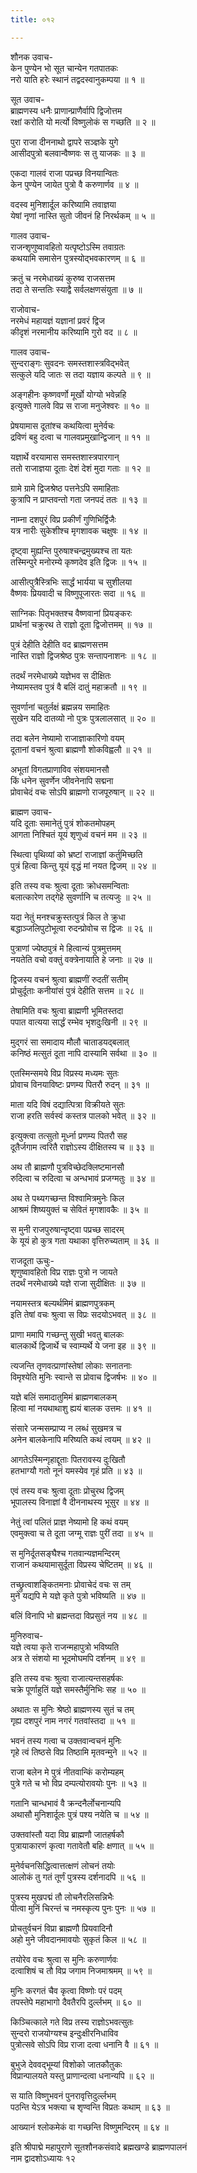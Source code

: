 ```yaml
---
title: ०१२

---
```

शौनक उवाच-  
केन पुण्येन भो सूत चान्येन गतपातकः  
नरो याति हरेः स्थानं तद्वदस्वानुकम्पया ॥ १ ॥


सूत उवाच-  
ब्राह्मणस्य धनैः प्राणान्प्राणैर्वापि द्विजोत्तम  
रक्षां करोति यो मर्त्यो विष्णुलोकं स गच्छति ॥ २ ॥


पुरा राजा दीननाथो द्वापरे सञ्ज्ञके युगे  
आसीदपुत्रो बलवान्वैष्णवः स तु याजकः ॥ ३ ॥


एकदा गालवं राजा पप्रच्छ विनयान्वितः  
केन पुण्येन जायेत पुत्रो वै करुणार्णव ॥ ४ ॥


वदस्व मुनिशार्दूल करिष्यामि तवाज्ञया  
येषां नृणां नास्ति सुतो जीवनं हि निरर्थकम् ॥ ५ ॥


गालव उवाच-  
राजन्शृणुष्वावहितो यत्पृष्टोऽस्मि तवाग्रतः  
कथयामि समासेन पुत्रस्योद्भवकारणम् ॥ ६ ॥


क्रतुं च नरमेधाख्यं कुरुष्व राजसत्तम  
तदा ते सन्ततिः स्याद्वै सर्वलक्षणसंयुता ॥ ७ ॥


राजोवाच-  
नरमेधं महायज्ञं यज्ञानां प्रवरं द्विज  
कीदृशं नरमानीय करिष्यामि गुरो वद ॥ ८ ॥


गालव उवाच-  
सुन्दराङ्गः सुवदनः समस्तशास्त्रविद्भवेत्  
सत्कुले यदि जातः स तदा यज्ञाय कल्पते ॥ ९ ॥


अङ्गहीनः कृष्णवर्णो मूर्खो योग्यो भवेन्नहि  
इत्युक्ते गालवे विप्र स राजा मनुजेश्वरः ॥ १० ॥


प्रेषयामास दूतांश्च कथयित्वा मुनेर्वचः  
द्रविणं बहु दत्वा च गालवप्रमुखान्द्विजान् ॥ ११ ॥


यज्ञार्थे वरयामास समस्तशास्त्रपारगान्  
ततो राजाज्ञया दूताः देशं देशं मुदा गताः ॥ १२ ॥


ग्रामे ग्रामे द्विजश्रेष्ठ पत्तनेऽपि समाहिताः  
कुत्रापि न प्राप्तवन्तो गता जनपदं ततः ॥ १३ ॥


नाम्ना दशपुरं विप्र प्रकीर्णं गुणिभिर्द्विजैः  
यत्र नारीः सुकेशीश्च मृगशावक चक्षुषः ॥ १४ ॥


दृष्ट्वा मुह्यन्ति पुरुषाश्चन्द्रमुख्यश्च ता यतः  
तस्मिन्पुरे मनोरम्ये कृष्णदेव इति द्विजः ॥ १५ ॥


आसीत्पुत्रैस्त्रिभिः सार्द्धं भार्यया च सुशीलया  
वैष्णवः प्रियवादी च विष्णुपूजारतः सदा ॥ १६ ॥


साग्निकः पितृभक्तश्च वैष्णवानां प्रियङ्करः  
प्रार्थनां चक्रुरथ ते राज्ञो दूता द्विजोत्तमम् ॥ १७ ॥


पुत्रं देहीति देहीति वद ब्राह्मणसत्तम  
नास्ति राज्ञो द्विजश्रेष्ठ पुत्रः सन्तापनाशनः ॥ १८ ॥


तदर्थं नरमेधाख्ये यज्ञेभव स दीक्षितः  
नेष्यामस्तव पुत्रं वै बलिं दातुं महाक्रतौ ॥ १९ ॥


सुवर्णानां चतुर्लक्षं ब्रह्मन्नय समाहितः  
सुखेन यदि दातव्यो नो पुत्रः पुत्रलालसात् ॥ २० ॥


तदा बलेन नेष्यामो राजाज्ञाकारिणो वयम्  
दूतानां वचनं श्रुत्वा ब्राह्मणौ शोकविह्वलौ ॥ २१ ॥


अभूतां विगतप्राणाविव संशयमानसौ  
किं धनेन सुवर्णेन जीवनेनापि सद्मना  
प्रोवाचेदं वचः सोऽपि ब्राह्मणो राजपूरुषान् ॥ २२ ॥


ब्राह्मण उवाच-  
यदि दूताः समानेतुं पुत्रं शोकतमोपहम्  
आगता निश्चितं यूयं शृणुध्वं वचनं मम ॥ २३ ॥


स्थित्वा पृथिव्यां को भ्रष्टां राजाज्ञां कर्तुमिच्छति  
पुत्रं हित्वा किन्तु यूयं वृद्धं मां नयत द्विजम् ॥ २४ ॥


इति तस्य वचः श्रुत्वा दूताः क्रोधसमन्विताः  
बलात्कारेण तद्गेहे सुवर्णानि च तत्यजुः ॥ २५ ॥


यदा नेतुं मनश्चक्रुस्तत्पुत्रं किल ते क्रुधा  
बद्धाञ्जलिपुटोभूत्वा रुदन्प्रोवोच स द्विजः ॥ २६ ॥


पुत्राणां ज्येष्ठपुत्रं मे हित्वान्यं पुत्रमुत्तमम्  
नयतेति वचो वक्तुं वक्त्रेनायाति हे जनाः ॥ २७ ॥


द्विजस्य वचनं श्रुत्वा ब्राह्मणीं रुदतीं सतीम्  
प्रोचुर्दूताः कनीयांसं पुत्रं देहीति सत्तम ॥ २८ ॥


तेषामिति वचः श्रुत्वा ब्राह्मणी भूमितस्तदा  
पपात वात्यया सार्द्धं रम्भेव भृशदुःखिनी ॥ २९ ॥


मुद्गरं सा समादाय मौलौ चाताडयद्बलात्  
कनिष्ठं मत्सुतं दूता नापि दास्यामि सर्वथा ॥ ३० ॥


एतस्मिन्समये विप्र विप्रस्य मध्यमः सुतः  
प्रोवाच विनयाविष्टः प्रणम्य पितरौ रुदन् ॥ ३१ ॥


माता यदि विषं दद्यात्पित्रा विक्रीयते सुतः  
राजा हरति सर्वस्वं कस्तत्र पालको भवेत् ॥ ३२ ॥


इत्युक्त्वा तत्सुतो मूर्ध्ना प्रणम्य पितरौ सह  
दूतैर्जगाम त्वरितै राज्ञोऽस्य दीक्षितस्य च ॥ ३३ ॥


अथ तौ ब्राह्मणौ पुत्रविच्छेदक्लिष्टमानसौ  
रुदित्वा च रुदित्वा च अन्धभावं प्रजग्मतुः ॥ ३४ ॥


अथ ते पथ्यगच्छन्त विश्वामित्रमुनेः किल  
आश्रमं शिष्ययुक्तं च सेवितं मृगशावकैः ॥ ३५ ॥


स मुनी राजपुरुषान्दृष्ट्वा पप्रच्छ सादरम्  
के यूयं हो कुत्र गता यथाका वृत्तिरुच्यताम् ॥ ३६ ॥


राजदूता ऊचुः-  
शृणुष्वावहितो विप्र राज्ञः पुत्रो न जायते  
तदर्थं नरमेधाख्ये यज्ञे राजा सुदीक्षितः ॥ ३७ ॥


नयामस्तत्र बल्यर्थमिमं ब्राह्मणपुत्रकम्  
इति तेषां वचः श्रुत्वा स विप्रः सदयोऽभवत् ॥ ३८ ॥


प्राणा ममापि गच्छन्तु सुखी भवतु बालकः  
बालकार्थे द्विजार्थे च स्वाम्यर्थे ये जना इह ॥ ३९ ॥


त्यजन्ति तृणवत्प्राणांस्तेषां लोकाः सनातनाः  
विमृश्येति मुनिः स्वान्ते स प्रोवाच द्विजर्षभः ॥ ४० ॥


यज्ञे बलिं समादातुमिमं ब्राह्मणबालकम्  
हित्वा मां नयथाथाशु ह्ययं बालक उत्तमः ॥ ४१ ॥


संसारे जन्मसम्प्राप्य न लब्धं सुखमत्र च  
अनेन बालकेनापि मरिष्यति कथं त्वयम् ॥ ४२ ॥


आगतेऽस्मिन्गृहाद्दूताः पितरावस्य दुःखितौ  
हतभाग्यौ गतो नूनं यमस्येव गृहं प्रति ॥ ४३ ॥


एवं तस्य वचः श्रुत्वा दूताः प्रोचुरथ द्विजम्  
भूपालस्य विनाज्ञां वै दीननाथस्य भूसुर ॥ ४४ ॥


नेतुं त्वां पलितं प्राज्ञ नेष्यामो हि कथं वयम्  
एवमुक्त्वा च ते दूता जग्मू राज्ञः पुरीं तदा ॥ ४५ ॥


स मुनिर्दूतसङ्घैश्च गतवान्यज्ञमन्दिरम्  
राजानं कथयामासुर्दूता विप्रस्य चेष्टितम् ॥ ४६ ॥


तच्छ्रुत्वाशङ्कितमनाः प्रोवाचेदं वचः स तम्  
मुने यद्यपि मे यज्ञे कृते पुत्रो भविष्यति ॥ ४७ ॥


बलिं विनापि भो ब्रह्मन्तदा विप्रसुतं नय ॥ ४८ ॥


मुनिरुवाच-  
यज्ञे त्वया कृते राजन्महापुत्रो भविष्यति  
अत्र ते संशयो मा भूदमोघमपि दर्शनम् ॥ ४९ ॥


इति तस्य वचः श्रुत्वा राजात्यन्तसहर्षकः  
चक्रे पूर्णाहुतिं यज्ञे समस्तैर्मुनिभिः सह ॥ ५० ॥


अथातः स मुनिः श्रेष्ठो ब्राह्मणस्य सुतं च तम्  
गृह्य दशपुरं नाम नगरं गतवांस्तदा ॥ ५१ ॥


भवनं तस्य गत्वा च उक्तवान्वचनं मुनिः  
गृहे त्वं तिष्ठसे विप्र तिष्ठामि मृतवन्मुने ॥ ५२ ॥


राजा बलेन मे पुत्रं नीतवान्किं करोम्यहम्  
पुत्रे गते च भो विप्र दम्पत्योरावयोः पुनः ॥ ५३ ॥


गतानि चान्धभावं वै क्रन्दनैर्लोचनान्यपि  
अथासौ मुनिशार्दूलः पुत्रं पश्य नयेति च ॥ ५४ ॥


उक्तवांस्तौ यदा विप्र ब्राह्मणौ जातहर्षकौ  
पुत्रायाकारणं कृत्वा गतावेतौ बहिः क्षणात् ॥ ५५ ॥


मुनेर्वचनसिद्धित्वात्तत्क्षणं लोचनं तयोः  
आलोकं तु गतं तूर्णं पुत्रस्य दर्शनादपि ॥ ५६ ॥


पुत्रस्य मुखपद्मं तौ लोचनैरलिसन्निभैः  
पीत्वा मुनिं चिरन्तं च नमस्कृत्य पुनः पुनः ॥ ५७ ॥


प्रोचतुर्वचनं विप्रा ब्राह्मणौ प्रियवादिनौ  
अहो मुने जीवदानमावयोः सुकृतं किल ॥ ५८ ॥


तयोरेव वचः श्रुत्वा स मुनिः करुणार्णवः  
दत्वाशिषं च तौ विप्र जगाम निजमाश्रमम् ॥ ५९ ॥


मुनिः करगतं चैव कृत्वा विष्णोः परं पदम्  
तपस्तेपे महाभागो दैवतैरपि दुर्ल्लभम् ॥ ६० ॥


किञ्चित्काले गते विप्र तस्य राज्ञोऽभवत्सुतः  
सुन्दरो राजयोग्यश्च इन्दुःक्षीरनिधाविव  
पुत्रोत्सवे सोऽपि विप्र राजा दत्वा धनानि वै ॥ ६१ ॥


बुभुजे देववद्भूम्यां विशोको जातकौतुकः  
विप्रान्पालयते यस्तु प्राणान्दत्वा धनान्यपि ॥ ६२ ॥


स याति विष्णुभवनं पुनरावृत्तिदुर्ल्लभम्  
पठन्ति येऽत्र भक्त्या च शृण्वन्ति विप्रतः कथाम् ॥ ६३ ॥


आख्यानं श्लोकमेकं वा गच्छन्ति विष्णुमन्दिरम् ॥ ६४ ॥


इति श्रीपाद्मे महापुराणे सूतशौनकसंवादे ब्रह्मखण्डे ब्राह्मणपालनं  
नाम द्वादशोऽध्यायः १२